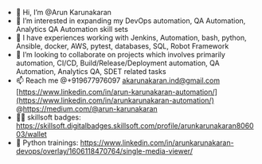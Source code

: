 - 👋 Hi, I’m @Arun Karunakaran
- 👀 I’m interested in expanding my DevOps automation, QA Automation, Analytics QA Automation skill sets
- 🌱 I have experiences working with Jenkins, Automation, bash, python, Ansible, docker, AWS, pytest, databases, SQL, Robot Framework
- 💞️ I’m looking to collaborate on projects which involves primarily automation, CI/CD, Build/Release/Deployment automation, QA Automation, Analytics QA, SDET related tasks
- 📫 Reach me @+919677976097 akarunakaran.ind@gmail.com [https://www.linkedin.com/in/arun-karunakaran-automation/](https://www.linkedin.com/in/arunkarunakaran-automation/) @https://medium.com/@arun-karunakaran
- 👨‍🎓 skillsoft badges: https://skillsoft.digitalbadges.skillsoft.com/profile/arunkarunakaran806003/wallet
- 👨‍ Python trainings: https://www.linkedin.com/in/arunkarunakaran-devops/overlay/1606118470764/single-media-viewer/

<!---
Arun-Karunakaran/Arun-Karunakaran is a ✨ special ✨ repository because its `README.md` (this file) appears on your GitHub profile.
You can click the Preview link to take a look at your changes.
--->
